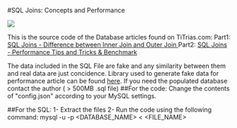 #SQL Joins: Concepts and Performance

![](https://www.titrias.com/files/2017/07/cropped-600Square-1.png)

This is the source code of the Database articles found on TiTrias.com:
Part1: [SQL Joins - Difference between Inner Join and Outer Join ]( https://www.titrias.com/sql-joins-inner-join-outer-join/)
Part2: [SQL Joins - Performance Tips and Tricks & Benchmark ](  https://www.titrias.com/sql-joins-performance-1/)

The data included in the SQL File are fake and any similarity between them and real data are just concidence.
Library used to generate fake data for performance article can be found [here](https://github.com/joke2k/faker).
If you need the populated database contact the author ( > 500MB .sql file)
##For the code:
Change the contents of "config.json" according to your MySQL settings.

##For the SQL:
1- Extract the files
2- Run the code using the following command:
    mysql -u<USERNAME> -p <DATABASE_NAME> < <FILE_NAME>

